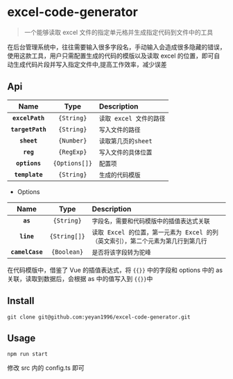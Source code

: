 # excel-code-generator
> 一个能够读取 excel 文件的指定单元格并生成指定代码到文件中的工具

在后台管理系统中，往往需要输入很多字段名，手动输入会造成很多隐藏的错误，使用这款工具，用户只需配置生成的代码的模版以及读取 excel 的位置，即可自动生成代码片段并写入指定文件中,提高工作效率，减少误差

## Api
|Name|Type|Description|
|:--:|:--:|:----------|
|**`excelPath`**|`{String}`|`读取 excel 文件的路径`
|**`targetPath`**|`{String}`|`写入文件的路径`
|**`sheet`**|`{Number}`|`读取第几页的sheet`
|**`reg`**|`{RegExp}`|`写入文件的具体位置`
|**`options`**|`{Options[]}`|`配置项`
|**`template`**|`{String}`|`生成的代码模版`

* Options

|Name|Type|Description|
|:--:|:--:|:----------|
|**`as`**|`{String}`|`字段名，需要和代码模版中的插值表达式关联`
|**`line`**|`{String[]}`|`读取 Excel 的位置，第一元素为 Excel 的列（英文索引），第二个元素为第几行到第几行`
|**`camelCase`**|`{Boolean}`|`是否将该字段转为驼峰`



在代码模版中，借鉴了 Vue 的插值表达式，将 `{{}}` 中的字段和 options 中的 as 关联，读取到数据后，会根据 as 中的值写入到 `{{}}`中

## Install
```
git clone git@github.com:yeyan1996/excel-code-generator.git
```


## Usage
```
npm run start
```

修改 src 内的 config.ts 即可





